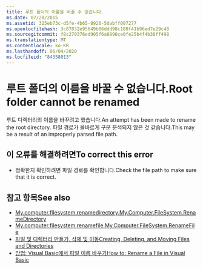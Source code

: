 ```yaml
---
title: 루트 폴더의 이름을 바꿀 수 없습니다.
ms.date: 07/20/2015
ms.assetid: 325eb73c-d5fe-4b65-8926-5dabff007277
ms.openlocfilehash: 3c87832e95649b06ddd98c180f41b96ed7e29c48
ms.sourcegitcommit: f8c270376ed905f6a8896ce0fe25b4f4b38ff498
ms.translationtype: MT
ms.contentlocale: ko-KR
ms.lasthandoff: 06/04/2020
ms.locfileid: "84358013"
---
```

# <a name="root-folder-cannot-be-renamed"></a><span data-ttu-id="8e081-102">루트 폴더의 이름을 바꿀 수 없습니다.</span><span class="sxs-lookup"><span data-stu-id="8e081-102">Root folder cannot be renamed</span></span>
<span data-ttu-id="8e081-103">루트 디렉터리의 이름을 바꾸려고 했습니다.</span><span class="sxs-lookup"><span data-stu-id="8e081-103">An attempt has been made to rename the root directory.</span></span> <span data-ttu-id="8e081-104">파일 경로가 올바르게 구문 분석되지 않은 것 같습니다.</span><span class="sxs-lookup"><span data-stu-id="8e081-104">This may be a result of an improperly parsed file path.</span></span>  
  
## <a name="to-correct-this-error"></a><span data-ttu-id="8e081-105">이 오류를 해결하려면</span><span class="sxs-lookup"><span data-stu-id="8e081-105">To correct this error</span></span>  
  
- <span data-ttu-id="8e081-106">정확한지 확인하려면 파일 경로를 확인합니다.</span><span class="sxs-lookup"><span data-stu-id="8e081-106">Check the file path to make sure that it is correct.</span></span>  
  
## <a name="see-also"></a><span data-ttu-id="8e081-107">참고 항목</span><span class="sxs-lookup"><span data-stu-id="8e081-107">See also</span></span>

- [<span data-ttu-id="8e081-108">My.computer.filesystem.renamedirectory.</span><span class="sxs-lookup"><span data-stu-id="8e081-108">My.Computer.FileSystem.RenameDirectory</span></span>](xref:Microsoft.VisualBasic.MyServices.FileSystemProxy.RenameDirectory%2A)
- [<span data-ttu-id="8e081-109">My.computer.filesystem.renamefile.</span><span class="sxs-lookup"><span data-stu-id="8e081-109">My.Computer.FileSystem.RenameFile</span></span>](xref:Microsoft.VisualBasic.MyServices.FileSystemProxy.RenameFile%2A)
- [<span data-ttu-id="8e081-110">파일 및 디렉터리 만들기, 삭제 및 이동</span><span class="sxs-lookup"><span data-stu-id="8e081-110">Creating, Deleting, and Moving Files and Directories</span></span>](../developing-apps/programming/drives-directories-files/creating-deleting-and-moving-files-and-directories.md)
- [<span data-ttu-id="8e081-111">방법: Visual Basic에서 파일 이름 바꾸기</span><span class="sxs-lookup"><span data-stu-id="8e081-111">How to: Rename a File in Visual Basic</span></span>](../developing-apps/programming/drives-directories-files/how-to-rename-a-file.md)
